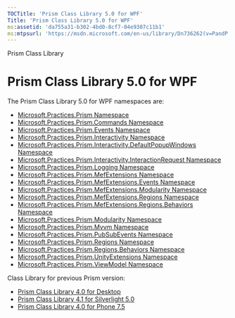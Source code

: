 ```yaml
---
TOCTitle: 'Prism Class Library 5.0 for WPF'
Title: 'Prism Class Library 5.0 for WPF'
ms:assetid: 'da755a31-b302-4bd0-8cf7-04e9307c11b1'
ms:mtpsurl: 'https://msdn.microsoft.com/en-us/library/Dn736262(v=PandP.50)'
---
```


Prism Class Library

Prism Class Library 5.0 for WPF
===============================

The Prism Class Library 5.0 for WPF namespaces are:

-   [Microsoft.Practices.Prism Namespace](https://msdn.microsoft.com/n:microsoft.practices.prism)
-   [Microsoft.Practices.Prism.Commands Namespace](https://msdn.microsoft.com/n:microsoft.practices.prism.commands)
-   [Microsoft.Practices.Prism.Events Namespace](https://msdn.microsoft.com/n:microsoft.practices.prism.events)
-   [Microsoft.Practices.Prism.Interactivity Namespace](https://msdn.microsoft.com/n:microsoft.practices.prism.interactivity)
-   [Microsoft.Practices.Prism.Interactivity.DefaultPopupWindows Namespace](https://msdn.microsoft.com/n:microsoft.practices.prism.interactivity.defaultpopupwindows)
-   [Microsoft.Practices.Prism.Interactivity.InteractionRequest Namespace](https://msdn.microsoft.com/n:microsoft.practices.prism.interactivity.interactionrequest)
-   [Microsoft.Practices.Prism.Logging Namespace](https://msdn.microsoft.com/n:microsoft.practices.prism.logging)
-   [Microsoft.Practices.Prism.MefExtensions Namespace](https://msdn.microsoft.com/n:microsoft.practices.prism.mefextensions)
-   [Microsoft.Practices.Prism.MefExtensions.Events Namespace](https://msdn.microsoft.com/n:microsoft.practices.prism.mefextensions.events)
-   [Microsoft.Practices.Prism.MefExtensions.Modularity Namespace](https://msdn.microsoft.com/n:microsoft.practices.prism.mefextensions.modularity)
-   [Microsoft.Practices.Prism.MefExtensions.Regions Namespace](https://msdn.microsoft.com/n:microsoft.practices.prism.mefextensions.regions)
-   [Microsoft.Practices.Prism.MefExtensions.Regions.Behaviors Namespace](https://msdn.microsoft.com/n:microsoft.practices.prism.mefextensions.regions.behaviors)
-   [Microsoft.Practices.Prism.Modularity Namespace](https://msdn.microsoft.com/n:microsoft.practices.prism.modularity)
-   [Microsoft.Practices.Prism.Mvvm Namespace](https://msdn.microsoft.com/n:microsoft.practices.prism.mvvm)
-   [Microsoft.Practices.Prism.PubSubEvents Namespace](https://msdn.microsoft.com/n:microsoft.practices.prism.pubsubevents)
-   [Microsoft.Practices.Prism.Regions Namespace](https://msdn.microsoft.com/n:microsoft.practices.prism.regions)
-   [Microsoft.Practices.Prism.Regions.Behaviors Namespace](https://msdn.microsoft.com/n:microsoft.practices.prism.regions.behaviors)
-   [Microsoft.Practices.Prism.UnityExtensions Namespace](https://msdn.microsoft.com/n:microsoft.practices.prism.unityextensions)
-   [Microsoft.Practices.Prism.ViewModel Namespace](https://msdn.microsoft.com/n:microsoft.practices.prism.viewmodel)

Class Library for previous Prism version:

-   [Prism Class Library 4.0 for Desktop](http://aka.ms/prism-wpfsl-prism40refdocchm)
-   [Prism Class Library 4.1 for Silverlight 5.0](http://aka.ms/prism-wpfsl-prism40refdocchm)
-   [Prism Class Library 4.0 for Phone 7.5](http://aka.ms/prism-wpfsl-prism40refdocchm)
